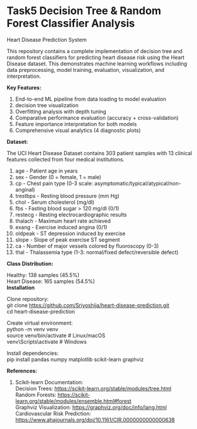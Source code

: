 # Task5 Decision Tree & Random Forest Classifier Analysis                                                                                                                            

Heart Disease Prediction System                                                                                                                                         

This repository contains a complete implementation of decision tree and random forest classifiers for predicting heart disease risk using the Heart Disease dataset. This demonstrates machine learning workflows including data preprocessing, model training, evaluation, visualization, and interpretation.                                                    

**Key Features:**

1. End-to-end ML pipeline from data loading to model evaluation
2. decision tree visualization
3. Overfitting analysis with depth tuning
4. Comparative performance evaluation (accuracy + cross-validation)
5. Feature importance interpretation for both models
6. Comprehensive visual analytics (4 diagnostic plots)                                                                                                                  

                      
**Dataset:**                                                                                                                                                         

The UCI Heart Disease Dataset contains 303 patient samples with 13 clinical features collected from four medical institutions.

1. age - Patient age in years
2. sex - Gender (0 = female, 1 = male)
3. cp - Chest pain type (0-3 scale: asymptomatic/typical/atypical/non-anginal)
4. trestbps - Resting blood pressure (mm Hg)
5. chol - Serum cholesterol (mg/dl)
6. fbs - Fasting blood sugar > 120 mg/dl (0/1)
7. restecg - Resting electrocardiographic results
8. thalach - Maximum heart rate achieved
9. exang - Exercise induced angina (0/1)
10. oldpeak - ST depression induced by exercise
11. slope - Slope of peak exercise ST segment
12. ca - Number of major vessels colored by fluoroscopy (0-3)
13. thal - Thalassemia type (1-3: normal/fixed defect/reversible defect)                                                                                                    

**Class Distribution:**

Healthy: 138 samples (45.5%)                                                                                                                                         
Heart Disease: 165 samples (54.5%)                                                                                                                                   
**Installation**

Clone repository:                                                                                                                                                     
git clone https://github.com/Sriyoshija/heart-disease-prediction.git                                                                                                     
cd heart-disease-prediction                                                                                                                                            

Create virtual environment:                                                                                                                                          
python -m venv venv                                                                                                                                                  
source venv/bin/activate  # Linux/macOS                                                                                                                                       
venv\Scripts\activate    # Windows                                                                                                                                   

Install dependencies:                                                                                                                                                        
pip install pandas numpy matplotlib scikit-learn graphviz                                                                                                              

**References:**                                                                                                                                                      

1. Scikit-learn Documentation:                                                                                                                                       
Decision Trees: https://scikit-learn.org/stable/modules/tree.html                                                                                                         
Random Forests: https://scikit-learn.org/stable/modules/ensemble.html#forest                                                                                           
Graphviz Visualization: https://graphviz.org/doc/info/lang.html                                                                                                       
Cardiovascular Risk Prediction: https://www.ahajournals.org/doi/10.1161/CIR.0000000000000638



